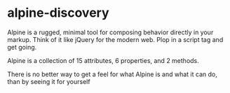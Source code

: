 # alpine-discovery

Alpine is a rugged, minimal tool for composing behavior directly in your markup. Think of it like jQuery for the modern web. Plop in a script tag and get going.

Alpine is a collection of 15 attributes, 6 properties, and 2 methods.

There is no better way to get a feel for what Alpine is and what it can do, than by seeing it for yourself
